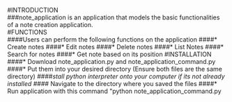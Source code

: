 #INTRODUCTION  
###note_application is an application that models the basic functionalities of a note creation application.  
#FUNCTIONS  
####Users can perform the following functions on the application
####* Create notes
####* Edit notes
####* Delete notes
####* List Notes
####* Search for notes
####* Get note based on its position
#INSTALLATION  
####* Download note_application.py and note_application_command.py
####* Put them into your desired directory (Ensure both files are the same directory)
####*stall python interpreter onto your computer if its not already installed
####* Navigate to the directory where you saved the files 
####* Run application with this command "python note_application_command.py